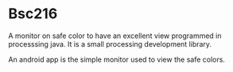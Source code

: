 # Bsc216
A monitor on safe color to have an excellent view programmed in processsing java. It is a small processing development library.

An android app is the simple monitor used to view the safe colors. 
